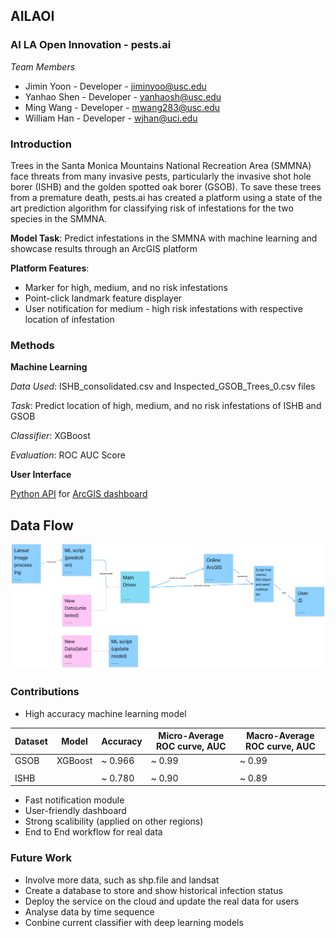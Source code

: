 ## AILAOI

### AI LA Open Innovation - pests.ai

*Team Members*

* Jimin Yoon - Developer - jiminyoo@usc.edu
* Yanhao Shen - Developer - yanhaosh@usc.edu
* Ming Wang - Developer - mwang283@usc.edu
* William Han - Developer - wjhan@uci.edu


### Introduction

Trees in the Santa Monica Mountains National Recreation Area (SMMNA) face threats from many invasive pests, particularly the invasive shot hole borer (ISHB) and the golden spotted oak borer (GSOB). To save these trees from a premature death, pests.ai has created a platform using a state of the art prediction algorithm for classifying risk of infestations for the two species in the SMMNA. 

**Model Task**:
Predict infestations in the SMMNA with machine learning and showcase results through an ArcGIS platform

**Platform Features**:
* Marker for high, medium, and no risk infestations
* Point-click landmark feature displayer
* User notification for medium - high risk infestations with respective location of infestation


### Methods 

**Machine Learning**

*Data Used*: ISHB_consolidated.csv and Inspected_GSOB_Trees_0.csv files

*Task*: Predict location of high, medium, and no risk infestations of ISHB and GSOB

*Classifier*: XGBoost

*Evaluation*: ROC AUC Score


**User Interface**

[Python API](https://developers.arcgis.com/python/) for [ArcGIS dashboard](https://learngis2.maps.arcgis.com/apps/dashboards/e24632dc37fc484985e3a355e665512e)


## Data Flow
![df](dataflow.png)

### Contributions

* High accuracy machine learning model

| Dataset        | Model         |       Accuracy       | Micro-Average ROC curve, AUC | Macro-Average ROC curve, AUC |
| -------------- | ------------- | -------------------- | ---------------------------- | ---------------------------- |
| GSOB           | XGBoost       |       ~ 0.966        |            ~ 0.99            |           ~ 0.99             |
|                |               |                      |                              |                              |
| ISHB           |               |       ~ 0.780        |            ~ 0.90            |           ~ 0.89             |

* Fast notification module
* User-friendly dashboard
* Strong scalibility (applied on other regions)
* End to End workflow for real data


### Future Work

* Involve more data, such as shp.file and landsat
* Create a database to store and show historical infection status
* Deploy the service on the cloud and update the real data for users
* Analyse data by time sequence
* Conbine current classifier with deep learning models

